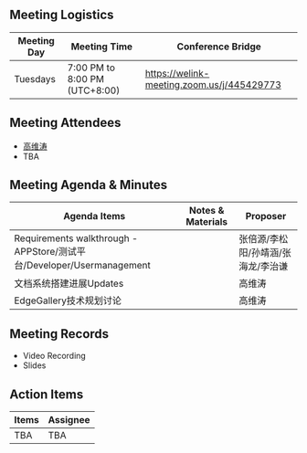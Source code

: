 ## Meeting Logistics

| Meeting Day  |  Meeting Time  | Conference Bridge  |
|---|---|---|
| Tuesdays  | 7:00 PM to 8:00 PM (UTC+8:00)   |  https://welink-meeting.zoom.us/j/445429773  |


## Meeting Attendees
- [高维涛](https://gitee.com/Gao_Victor)
- TBA

## Meeting Agenda & Minutes
|  Agenda Items  |  Notes & Materials   |  Proposer |
|---|---|---|
|  Requirements walkthrough - APPStore/测试平台/Developer/Usermanagement  |     | 张倍源/李松阳/孙靖涵/张海龙/李治谦 |
|  文档系统搭建进展Updates   |    | 高维涛 |
|  EdgeGallery技术规划讨论   |    | 高维涛 |


## Meeting Records
- Video Recording
- Slides


## Action Items
|  Items | Assignee   |
|---|---|
| TBA  | TBA |



